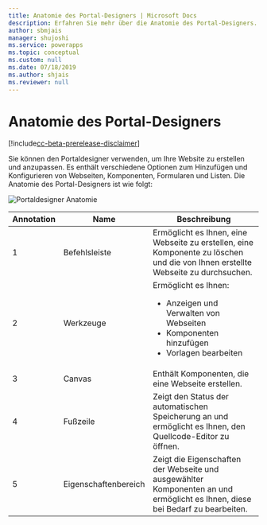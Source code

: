 ```yaml
---
title: Anatomie des Portal-Designers | Microsoft Docs
description: Erfahren Sie mehr über die Anatomie des Portal-Designers.
author: sbmjais
manager: shujoshi
ms.service: powerapps
ms.topic: conceptual
ms.custom: null
ms.date: 07/18/2019
ms.author: shjais
ms.reviewer: null
---
```


# <a name="portal-designer-anatomy"></a>Anatomie des Portal-Designers

[!include[cc-beta-prerelease-disclaimer](../../includes/cc-beta-prerelease-disclaimer.md)]

Sie können den Portaldesigner verwenden, um Ihre Website zu erstellen und anzupassen. Es enthält verschiedene Optionen zum Hinzufügen und Konfigurieren von Webseiten, Komponenten, Formularen und Listen. Die Anatomie des Portal-Designers ist wie folgt:

![Portaldesigner Anatomie](media/maker-anatomy.png "Portaldesigner Anatomie")  

| **Annotation** | **Name**        | **Beschreibung**                                                                              |
|----------------|-----------------|----------------------------------------------------------------------------------------------|
| 1              | Befehlsleiste     | Ermöglicht es Ihnen, eine Webseite zu erstellen, eine Komponente zu löschen und die von Ihnen erstellte Webseite zu durchsuchen.  |
| 2              | Werkzeuge        | Ermöglicht es Ihnen:<ul><li>Anzeigen und Verwalten von Webseiten</li><li>Komponenten hinzufügen</li><li>Vorlagen bearbeiten</li></ul>  |
| 3              | Canvas          | Enthält Komponenten, die eine Webseite erstellen.                                                    |
| 4              | Fußzeile          | Zeigt den Status der automatischen Speicherung an und ermöglicht es Ihnen, den Quellcode-Editor zu öffnen.                         |
| 5              | Eigenschaftenbereich | Zeigt die Eigenschaften der Webseite und ausgewählter Komponenten an und ermöglicht es Ihnen, diese bei Bedarf zu bearbeiten. |

